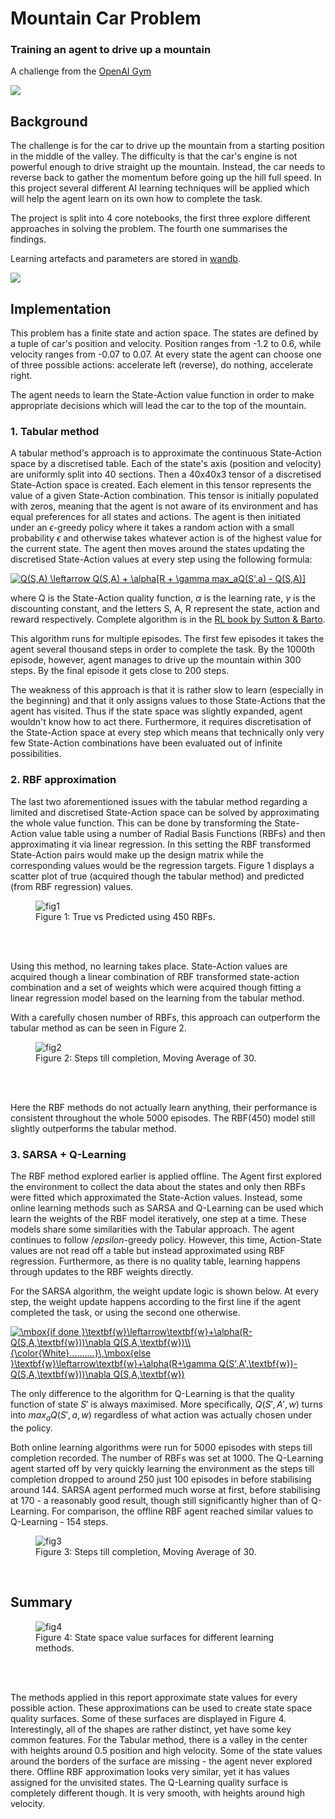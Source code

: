 # Mountain Car Problem
### Training an agent to drive up a mountain

A challenge from the [OpenAI Gym](https://gym.openai.com/envs/MountainCar-v0/) <br>

<img src='mountaincar.gif'>


## Background

The challenge is for the car to drive up the mountain from a starting position in the middle of the valley. The difficulty is that the car's engine is not powerful enough to drive straight up the mountain. Instead, the car needs to reverse back to gather the momentum before going up the hill full speed. In this project several different AI learning techniques will be applied which will help the agent learn on its own how to complete the task.

The project is split into 4 core notebooks, the first three explore different approaches in solving the problem. The fourth one summarises the findings.

Learning artefacts and parameters are stored in [wandb](https://wandb.ai/vinas/MountainCarProblem).

<img src='Plots/wandb.png'>

## Implementation

This problem has a finite state and action space. The states are defined by a tuple of car's position and velocity. Position ranges from -1.2 to 0.6, while velocity ranges from -0.07 to 0.07. At every state the agent can choose one of three possible actions: accelerate left (reverse), do nothing, accelerate right.

The agent needs to learn the State-Action value function in order to make appropriate decisions which will lead the car to the top of the mountain.


### 1. Tabular method

A tabular method's approach is to approximate the continuous State-Action space by a discretised table. Each of the state's axis (position and velocity) are uniformly split into 40 sections. Then a 40x40x3 tensor of a discretised State-Action space is created. Each element in this tensor represents the value of a given State-Action combination. This tensor is initially populated with zeros, meaning that the agent is not aware of its environment and has equal preferences for all states and actions. The agent is then initiated under an $\epsilon$-greedy policy where it takes a random action with a small probability $\epsilon$ and otherwise takes whatever action is of the highest value for the current state. The agent then moves around the states updating the discretised State-Action values at every step using the following formula:

<a href="https://www.codecogs.com/eqnedit.php?latex=Q(S,A)&space;\leftarrow&space;Q(S,A)&space;&plus;&space;\alpha[R&space;&plus;&space;\gamma&space;max_aQ(S',a)&space;-&space;Q(S,A)]" target="_blank"><img src="https://latex.codecogs.com/gif.latex?Q(S,A)&space;\leftarrow&space;Q(S,A)&space;&plus;&space;\alpha[R&space;&plus;&space;\gamma&space;max_aQ(S',a)&space;-&space;Q(S,A)]" title="Q(S,A) \leftarrow Q(S,A) + \alpha[R + \gamma max_aQ(S',a) - Q(S,A)]" /></a>

where Q is the State-Action quality function, $\alpha$ is the learning rate, $\gamma$ is the discounting constant, and the letters S, A, R represent the state, action and reward respectively. Complete algorithm is in the [RL book by Sutton & Barto](http://incompleteideas.net/book/RLbook2020.pdf).

This algorithm runs for multiple episodes. The first few episodes it takes the agent several thousand steps in order to complete the task. By the 1000th episode, however, agent manages to drive up the mountain within 300 steps. By the final episode it gets close to 200 steps.

The weakness of this approach is that it is rather slow to learn (especially in the beginning) and that it only assigns values to those State-Actions that the agent has visited. Thus if the state space was slightly expanded, agent wouldn't know how to act there. Furthermore, it requires discretisation of the State-Action space at every step which means that technically only very few State-Action combinations have been evaluated out of infinite possibilities. 


### 2. RBF approximation

The last two aforementioned issues with the tabular method regarding a limited and discretised State-Action space can be solved by approximating the whole value function. This can be done by transforming the State-Action value table using a number of Radial Basis Functions (RBFs) and then approximating it via linear regression. In this setting the RBF transformed State-Action pairs would make up the design matrix while the corresponding values would be the regression targets. Figure 1 displays a scatter plot of true (acquired though the tabular method) and predicted (from RBF regression) values.

<figure>
  <img src="./Plots/rbf_regression.png" alt="fig1"/>
  <figcaption>Figure 1: True vs Predicted using 450 RBFs.</figcaption>
</figure>
<br>
<br>

Using this method, no learning takes place. State-Action values are acquired though a linear combination of RBF transformed state-action combination and a set of weights which were acquired though fitting a linear regression model based on the learning from the tabular method.

With a carefully chosen number of RBFs, this approach can outperform the tabular method as can be seen in Figure 2.

<figure>
  <img src="./Plots/tabular_rbf.png" alt="fig2"/>
  <figcaption>Figure 2: Steps till completion, Moving Average of 30.</figcaption>
</figure>
<br>
<br>

Here the RBF methods do not actually learn anything, their performance is consistent throughout the whole 5000 episodes. The RBF(450) model still slightly outperforms the tabular method.


### 3. SARSA + Q-Learning

The RBF method explored earlier is applied offline. The Agent first explored the environment to collect the data about the states and only then RBFs were fitted which approximated the State-Action values. Instead, some online learning methods such as SARSA and Q-Learning can be used which learn the weights of the RBF model iteratively, one step at a time. These models share some similarities with the Tabular approach. The agent continues to follow $/epsilon$-greedy policy. However, this time, Action-State values are not read off a table but instead approximated using RBF regression. Furthermore, as there is no quality table, learning happens through updates to the RBF weights directly.

For the SARSA algorithm, the weight update logic is shown below. At every step, the weight update
happens according to the first line if the agent completed the task, or using the second one otherwise.

<a href="https://www.codecogs.com/eqnedit.php?latex=\mbox{if&space;done&space;}\textbf{w}\leftarrow\textbf{w}&plus;\alpha(R-Q(S,A,\textbf{w}))\nabla&space;Q(S,A,\textbf{w})\\&space;{\color{White}..........}\,\mbox{else&space;}\textbf{w}\leftarrow\textbf{w}&plus;\alpha(R&plus;\gamma&space;Q(S',A',\textbf{w})-Q(S,A,\textbf{w}))\nabla&space;Q(S,A,\textbf{w})" target="_blank"><img src="https://latex.codecogs.com/gif.latex?\mbox{if&space;done&space;}\textbf{w}\leftarrow\textbf{w}&plus;\alpha(R-Q(S,A,\textbf{w}))\nabla&space;Q(S,A,\textbf{w})\\&space;{\color{White}..........}\,\mbox{else&space;}\textbf{w}\leftarrow\textbf{w}&plus;\alpha(R&plus;\gamma&space;Q(S',A',\textbf{w})-Q(S,A,\textbf{w}))\nabla&space;Q(S,A,\textbf{w})" title="\mbox{if done }\textbf{w}\leftarrow\textbf{w}+\alpha(R-Q(S,A,\textbf{w}))\nabla Q(S,A,\textbf{w})\\ {\color{White}..........}\,\mbox{else }\textbf{w}\leftarrow\textbf{w}+\alpha(R+\gamma Q(S',A',\textbf{w})-Q(S,A,\textbf{w}))\nabla Q(S,A,\textbf{w})" /></a>

The only difference to the algorithm for Q-Learning is that the quality function of state $S'$ is always maximised. More specifically, $Q(S',A',w)$ turns into $max_aQ(S',a,w)$ regardless of what action was actually chosen under the policy.

Both online learning algorithms were run for 5000 episodes with steps till completion recorded. The number of RBFs was set at 1000. The Q-Learning agent started off by very quickly learning the environment as the steps till completion dropped to around 250 just 100 episodes in before stabilising around 144. SARSA agent performed much worse at first, before stabilising at 170 - a reasonably good result, though still significantly higher than of Q-Learning. For comparison, the offline RBF agent reached similar values to Q-Learning - 154 steps.

<figure>
  <img src="./Plots/sarsa_ql.png" alt="fig3"/>
  <figcaption>Figure 3: Steps till completion, Moving Average of 30.</figcaption>
</figure>
<br>

## Summary

<figure>
  <img src="./Plots/loss_surfaces.png" alt="fig4"/>
  <figcaption>Figure 4: State space value surfaces for different learning methods.</figcaption>
</figure>
<br>
<br>

The methods applied in this report approximate state values for every possible action. These approximations can be used to create state space quality surfaces. Some of these surfaces are displayed in Figure 4. Interestingly, all of the shapes are rather distinct, yet have some key common features. For the Tabular method, there is a valley in the center with heights around 0.5 position and high velocity. Some of the state values around the borders of the surface are missing - the agent never explored there. Offline RBF approximation looks very similar, yet it has values assigned for the unvisited states. The Q-Learning quality surface is completely different though. It is very smooth, with heights around high velocity.